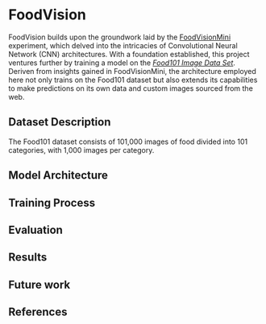 # FoodVision

FoodVision builds upon the groundwork laid by the [FoodVisionMini](https://github.com/mrkrisgee/FoodVisionMini) experiment, which delved into the intricacies of Convolutional Neural Network (CNN) architectures. With a foundation established, this project ventures further by training a model on the *[Food101 Image Data Set](https://data.vision.ee.ethz.ch/cvl/datasets_extra/food-101/)*. Deriven from insights gained in FoodVisionMini, the architecture employed here not only trains on the Food101 dataset but also extends its capabilities to make predictions on its own data and custom images sourced from the web.

## Dataset Description

The Food101 dataset consists of 101,000 images of food divided into 101 categories, with 1,000 images per category.

## Model Architecture

## Training Process

## Evaluation

## Results

## Future work

## References

